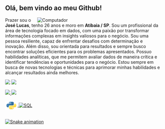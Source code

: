 ## Olá, bem vindo ao meu Github!

<img src="https://raw.githubusercontent.com/MicaelliMedeiros/micaellimedeiros/master/image/computer-illustration.png" min-width="400px" max-width="400px" width="400px" align="right" alt="Computador">

<p align="left">
Prazer sou o <strong>José Lucas</strong>, tenho 26 anos e moro em <strong>Atibaia / SP</strong>. Sou um profissional da área de tecnologia focado em dados, com    uma paixão por transformar informações complexas em insights valiosos para o negócio. Sou uma pessoa resiliente, capaz de enfrentar desafios com determinação e inovação. Além disso, sou orientada para resultados e sempre busco encontrar soluções eficientes para os problemas apresentados. Possuo habilidades analíticas, que me permitem avaliar dados de maneira crítica e identificar tendências e oportunidades para o negócio. Estou sempre em busca de novas tecnologias e técnicas para aprimorar minhas habilidades e alcançar resultados ainda melhores.
</p>

  <a href = "mailto:jose.lucas.xcvi@gmail.com"><img src="https://img.shields.io/badge/-Gmail-FF0000?style=flat-square&labelColor=FF0000&logo=gmail&logoColor=white" target="_blank"></a>
  <a href="https://www.linkedin.com/in/jose-lucas-soares-silva/" target="_blank"><img src="https://img.shields.io/badge/-Linkedin-0e76a8?style=flat-square&logo=Linkedin&logoColor=white" target="_blank"></a> 

</p>  

<div align="left">
  <a href="https://github.com/jlucasDATA">
  <img height="160em" src="https://github-readme-stats.vercel.app/api?username=jlucasDATA&show_icons=true&theme=radical&include_all_commits=true&count_private=true"/>
  <img height="105em" src="https://github-readme-stats.vercel.app/api/top-langs/?username=jlucasDATA&layout=compact&langs_count=7&theme=radical"/>
</div>
  
<div style="display: inline_block"><br>
  
  <img align="center" alt="Python" height="30" width="40" src="https://raw.githubusercontent.com/devicons/devicon/master/icons/python/python-original.svg">
  <img align="center" alt="SQL" height="30" width="40" src="https://img.icons8.com/color/144/000000/microsoft-sql-server.png">


</div>
  
  ##
 
![Snake animation](https://github.com/jlucasDATA/jlucasDATA/blob/output/github-contribution-grid-snake.svg)
 
</div>

